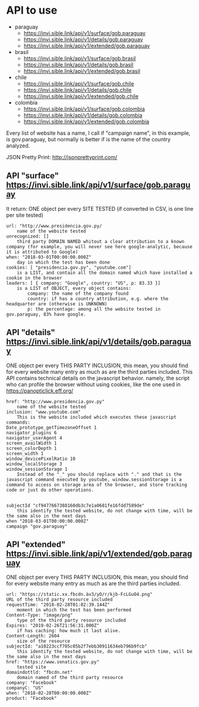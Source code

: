 # API to use

  * paraguay
    * https://invi.sible.link/api/v1/surface/gob.paraguay
    * https://invi.sible.link/api/v1/details/gob.paraguay
    * https://invi.sible.link/api/v1/extended/gob.paraguay
  * brasil
    * https://invi.sible.link/api/v1/surface/gob.brasil
    * https://invi.sible.link/api/v1/details/gob.brasil
    * https://invi.sible.link/api/v1/extended/gob.brasil
  * chile
    * https://invi.sible.link/api/v1/surface/gob.chile
    * https://invi.sible.link/api/v1/details/gob.chile
    * https://invi.sible.link/api/v1/extended/gob.chile
  * colombia
    * https://invi.sible.link/api/v1/surface/gob.colombia
    * https://invi.sible.link/api/v1/details/gob.colombia
    * https://invi.sible.link/api/v1/extended/gob.colombia


Every list of website has a name, I call if "campaign name", in this example, is gov.paraguay, but normally is better if is the name of the country analyzed. 

JSON Pretty Print: http://jsonprettyprint.com/

## API "surface" https://invi.sible.link/api/v1/surface/gob.paraguay

It return: ONE object per every SITE TESTED (if converted in CSV, is one line per site tested)
        

    url: "http://www.presidencia.gov.py/
    	name of the website tested
    unrecognized: []
    	third party DOMAIN NAMED whitout a clear attribution to a known company (for example, you will never see here google-analytic, because it is attributed to Google)
    when: "2018-03-01T00:00:00.000Z"
    	day in which the test has been done
    cookies: [ "presidencia.gov.py", "youtube.com"]
    	is a LIST, and contain all the domain named which have installed a cookie in the browser
    leaders: [ { company: "Google", country: "US", p: 83.33 }]
    	is a LIST of OBJECT, every object contains:
			company: the name of the company found
			country: if has a country attribution, e.g. where the headquarter are (otherwise is UNKNOWN)
			p: the percentage: among all the website tested in gov.paraguay, 83% have google.


## API "details" https://invi.sible.link/api/v1/details/gob.paraguay

ONE object per every THIS PARTY INCLUSION, this mean, you should find for every website many entry as much as are the third parties included.
This API contains technical details on the javascript behavior. namely, the script who can profile the browser without using cookies, like the one used in https://panopticlick.eff.org/

    href: "http://www.presidencia.gov.py" 
    	name of the website tested
    inclusion: "www.youtube.com" 
    	This is the website included which executes these javascript commands:
    Date_prototype_getTimezoneOffset 1 
    navigator_plugins 6 
    navigator_userAgent 4 
    screen_availWidth 1 
    screen_colorDepth 1 
    screen_width 1 
    window_devicePixelRatio 10 
    window_localStorage 3 
    window_sessionStorage 1 
    	Instead of the "_" you should replace with "." and that is the javascript command executed by youtube, window.sessionStorage is a command to access on storage area of the browser, and store tracking code or just do other operations.


    subjectId "cf9477667388160db3c7e1a0681fe16fdd7589de" 
		this identify the tested website, do not change with time, will be the same also in the next days
    when "2018-03-01T00:00:00.000Z" 
    campaign "gov.paraguay"


## API "extended" https://invi.sible.link/api/v1/extended/gob.paraguay

ONE object per every THIS PARTY INCLUSION, this mean, you should find for every website many entry as much as are the third parties included.


    url: "https://static.xx.fbcdn.àv3/yO/r/kjb-FcLGuO4.png"
    URL of the third party resource included
    requestTime: "2018-02-28T01:02:39.144Z"
    	moment in which the test has been performed
    Content-Type: "image/png"
    	type of the third party resource included
    Expires: "2019-02-26T21:56:31.000Z"
    	if has caching: how much it last alive. 
    Content-Length: 2604
    	size of the resource
    subjectId: "a10223ccf705c05b2f7ebb30911634eb796b9fcb"
    	this identify the tested website, do not change with time, will be the same also in the next days
    href: "https://www.senatics.gov.py"
    	tested site
    domaindottld: "fbcdn.net"
    	domain named of the third party resource
    company: "Facebook"
    companyC: "US"
    when: "2018-02-28T00:00:00.000Z"
    product: "Facebook"

